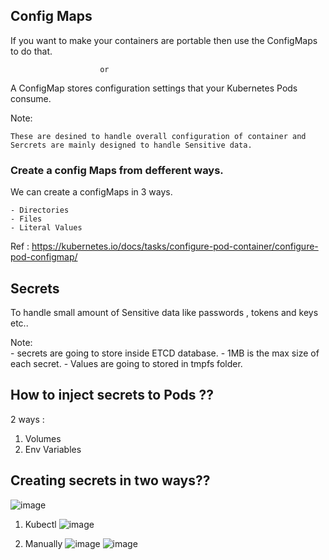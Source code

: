 
## Config Maps

If you want to make your containers are portable then use the ConfigMaps to do that.

                        or
                        
A ConfigMap stores configuration settings that your Kubernetes Pods consume.

Note:  
    
    These are desined to handle overall configuration of container and Sercrets are mainly designed to handle Sensitive data.

### Create a config Maps from defferent ways.

We can create a configMaps in 3 ways.

    - Directories
    - Files
    - Literal Values
    
Ref : https://kubernetes.io/docs/tasks/configure-pod-container/configure-pod-configmap/


## Secrets

To handle small amount of Sensitive data like passwords , tokens and keys etc..

Note:  
    - secrets are going to store inside ETCD database.
    - 1MB is the max size of each secret.
    - Values are going to stored in tmpfs folder.
    
    
## How to inject secrets to Pods ??

2 ways : 

  1. Volumes
  2. Env Variables
  
## Creating secrets in two ways??
  
  ![image](https://github.com/learn-with-devops/devops/blob/master/k8s/kubernetes/images/secrets_keys.PNG)
  
  
  1. Kubectl
  ![image](https://github.com/learn-with-devops/devops/blob/master/k8s/kubernetes/images/ks1.PNG)
  
  2. Manually
  ![image](https://github.com/learn-with-devops/devops/blob/master/k8s/kubernetes/images/ks2.PNG)
  ![image](https://github.com/learn-with-devops/devops/blob/master/k8s/kubernetes/images/ks3.PNG)
  



